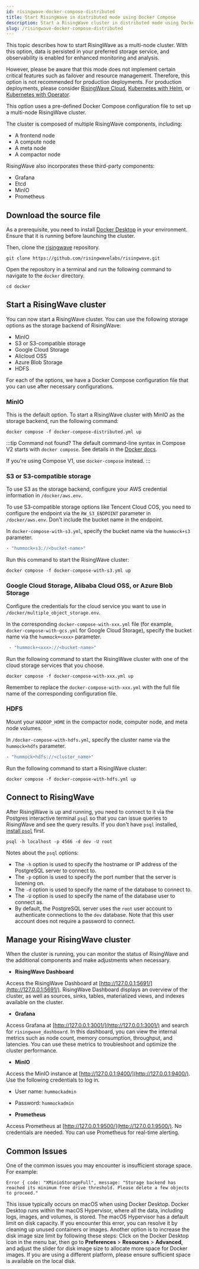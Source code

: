 ```yaml
---
id: risingwave-docker-compose-distributed
title: Start RisingWave in distributed mode using Docker Compose
description: Start a RisingWave cluster in distributed mode using Docker Compose.
slug: /risingwave-docker-compose-distributed
---
```

<head>
  <link rel="canonical" href="https://docs.risingwave.com/docs/current/risingwave-docker-compose-distributed/" />
</head>

This topic describes how to start RisingWave as a multi-node cluster. With this option, data is persisted in your preferred storage service, and observability is enabled for enhanced monitoring and analysis.

However, please be aware that this mode does not implement certain critical features such as failover and resource management. Therefore, this option is not recommended for production deployments. For production deployments, please consider [RisingWave Cloud](/deploy/risingwave-cloud.md), [Kubernetes with Helm](/deploy/deploy-k8s-helm.md), or [Kubernetes with Operator](/deploy/risingwave-kubernetes.md).

This option uses a pre-defined Docker Compose configuration file to set up a multi-node RisingWave cluster.

The cluster is composed of multiple RisingWave components, including:

- A frontend node
- A compute node
- A meta node
- A compactor node

RisingWave also incorporates these third-party components:

- Grafana
- Etcd
- MinIO
- Prometheus

## Download the source file

As a prerequisite, you need to install [Docker Desktop](https://docs.docker.com/get-docker/) in your environment. Ensure that it is running before launching the cluster.

  Then, clone the [risingwave](https://github.com/risingwavelabs/risingwave) repository.

  ```shell
  git clone https://github.com/risingwavelabs/risingwave.git
  ```

  Open the repository in a terminal and run the following command to navigate to the `docker` directory.
  
  ```shell
  cd docker
  ```

## Start a RisingWave cluster

You can now start a RisingWave cluster. You can use the following storage options as the storage backend of RisingWave:

- MinIO
- S3 or S3-compatible storage
- Google Cloud Storage
- Alicloud OSS
- Azure Blob Storage
- HDFS

For each of the options, we have a Docker Compose configuration file that you can use after necessary configurations.

### MinIO

This is the default option. To start a RisingWave cluster with MinIO as the storage backend, run the following command:

```shell
docker compose -f docker-compose-distributed.yml up
```

:::tip Command not found?
The default command-line syntax in Compose V2 starts with `docker compose`. See details in the [Docker docs](https://docs.docker.com/compose/migrate/#what-are-the-differences-between-compose-v1-and-compose-v2). 

If you're using Compose V1, use `docker-compose` instead.
:::

### S3 or S3-compatible storage

To use S3 as the storage backend, configure your AWS credential information in `/docker/aws.env`.

To use S3-compatible storage options like Tencent Cloud COS, you need to configure the endpoint via the `RW_S3_ENDPOINT` parameter in `/docker/aws.env`. Don't include the bucket name in the endpoint.

In `docker-compose-with-s3.yml`, specify the bucket name via the `hummock+s3` parameter.

```bash
- "hummock+s3://<bucket-name>"
```

Run this command to start the RisingWave cluster:

```shell
docker compose -f docker-compose-with-s3.yml up
```

### Google Cloud Storage, Alibaba Cloud OSS, or Azure Blob Storage

Configure the credentials for the cloud service you want to use in `/docker/multiple_object_storage.env`.

In the corresponding `docker-compose-with-xxx.yml` file (for example, `docker-compose-with-gcs.yml` for Google Cloud Storage), specify the bucket name via the `hummock+<xxx>` parameter.

```bash
 - "hummock+<xxx>://<bucket-name>"
```

Run the following command to start the RisingWave cluster with one of the cloud storage services that you choose.

```shell
docker compose -f docker-compose-with-xxx.yml up
```

Remember to replace the `docker-compose-with-xxx.yml` with the full file name of the corresponding configuration file.

### HDFS

Mount your `HADOOP_HOME` in the compactor node, computer node, and meta node volumes.

In `/docker-compose-with-hdfs.yml`, specify the cluster name via the `hummock+hdfs` parameter.

```bash
- "hummock+hdfs://<cluster_name>"
```

Run the following command to start a RisingWave cluster:

```shell
docker compose -f docker-compose-with-hdfs.yml up
```

## Connect to RisingWave

  After RisingWave is up and running, you need to connect to it via the Postgres interactive terminal `psql` so that you can issue queries to RisingWave and see the query results. If you don't have `psql` installed, [install `psql`](/guides/install-psql-without-full-postgres.md) first.

  ```shell
  psql -h localhost -p 4566 -d dev -U root
  ```

  Notes about the `psql` options:

- The `-h` option is used to specify the hostname or IP address of the PostgreSQL server to connect to.
- The `-p` option is used to specify the port number that the server is listening on.
- The `-d` option is used to specify the name of the database to connect to.
- The `-U` option is used to specify the name of the database user to connect as.
- By default, the PostgreSQL server uses the `root` user account to authenticate connections to the `dev` database. Note that this user account does not require a password to connect.

## Manage your RisingWave cluster

  When the cluster is running, you can monitor the status of RisingWave and the additional components and make adjustments when necessary.

- **RisingWave Dashboard**

 Access the RisingWave Dashboard at [http://127.0.0.1:5691/](http://127.0.0.1:5691/). RisingWave Dashboard displays an overview of the cluster, as well as sources, sinks, tables, materialized views, and indexes available on the cluster.

- **Grafana**

 Access Grafana at [http://127.0.0.1:3001/](http://127.0.0.1:3001/) and search for `risingwave_dashboard`. In this dashboard, you can view the internal metrics such as node count, memory consumption, throughput, and latencies. You can use these metrics to troubleshoot and optimize the cluster performance.

- **MinIO**

 Access the MinIO instance at [http://127.0.0.1:9400/](http://127.0.0.1:9400/). Use the following credentials to log in.

  - User name: `hummockadmin`

  - Password: `hummockadmin`

- **Prometheus**

 Access Prometheus at [http://127.0.0.1:9500/](http://127.0.0.1:9500/). No credentials are needed. You can use Prometheus for real-time alerting.

## Common Issues

One of the common issues you may encounter is insufficient storage space. For example:

```
Error { code: "XMinioStorageFull", message: "Storage backend has reached its minimum free drive threshold. Please delete a few objects to proceed."
```

This issue typically occurs on macOS when using Docker Desktop. Docker Desktop runs within the macOS Hypervisor, where all the data, including logs, images, and volumes, is stored. The macOS Hypervisor has a default limit on disk capacity. If you encounter this error, you can resolve it by cleaning up unused containers or images. Another option is to increase the disk image size limit by following these steps: Click on the Docker Desktop icon in the menu bar, then go to **Preferences** > **Resources** > **Advanced**, and adjust the slider for disk image size to allocate more space for Docker images. If you are using a different platform, please ensure sufficient space is available on the local disk.
